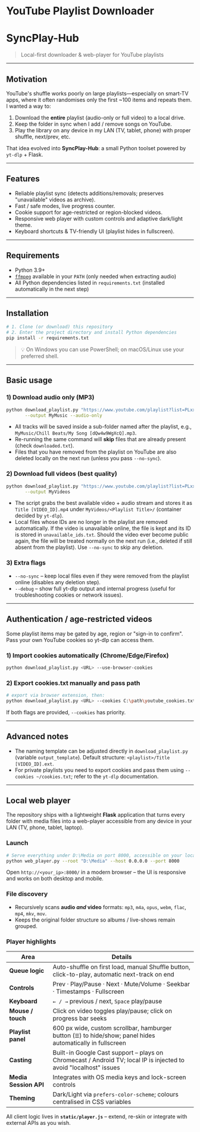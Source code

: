 # YouTube Playlist Downloader

# SyncPlay-Hub

> Local-first downloader & web-player for YouTube playlists

---

## Motivation

YouTube's shuffle works poorly on large playlists—especially on smart-TV apps, where it often randomises only the first ~100 items and repeats them.  
I wanted a way to:

1. Download the **entire** playlist (audio-only or full video) to a local drive.  
2. Keep the folder in sync when I add / remove songs on YouTube.  
3. Play the library on any device in my LAN (TV, tablet, phone) with proper shuffle, next/prev, etc.

That idea evolved into **SyncPlay-Hub**: a small Python toolset powered by `yt-dlp` + Flask.

---

## Features

* Reliable playlist sync (detects additions/removals; preserves "unavailable" videos as archive).  
* Fast / safe modes, live progress counter.  
* Cookie support for age-restricted or region-blocked videos.  
* Responsive web player with custom controls and adaptive dark/light theme.  
* Keyboard shortcuts & TV-friendly UI (playlist hides in fullscreen).

---

## Requirements

* Python 3.9+
* [`ffmpeg`](https://ffmpeg.org/) available in your `PATH` (only needed when extracting audio)
* All Python dependencies listed in `requirements.txt` (installed automatically in the next step)

---

## Installation

```bash
# 1. Clone (or download) this repository
# 2. Enter the project directory and install Python dependencies
pip install -r requirements.txt
```

> 💡 On Windows you can use PowerShell; on macOS/Linux use your preferred shell.

---

## Basic usage

### 1) Download audio only (MP3)
```bash
python download_playlist.py "https://www.youtube.com/playlist?list=PLxxxxxxxxxxxxxxxx" \
       --output MyMusic --audio-only
```
* All tracks will be saved inside a sub-folder named after the playlist, e.g., `MyMusic/Chill Beats/My Song [dQw4w9WgXcQ].mp3`.
* Re-running the same command will **skip** files that are already present (check `downloaded.txt`).
* Files that you have removed from the playlist on YouTube are also deleted locally on the next run (unless you pass `--no-sync`).

### 2) Download full videos (best quality)
```bash
python download_playlist.py "https://www.youtube.com/playlist?list=PLxxxxxxxxxxxxxxxx" \
       --output MyVideos
```
* The script grabs the best available video + audio stream and stores it as `Title [VIDEO_ID].mp4` under `MyVideos/<Playlist Title>/` (container decided by `yt-dlp`).
* Local files whose IDs are no longer in the playlist are removed automatically. If the video is unavailable online, the file is kept and its ID is stored in `unavailable_ids.txt`. Should the video ever become public again, the file will be treated normally on the next run (i.e., deleted if still absent from the playlist). Use `--no-sync` to skip any deletion.

### 3) Extra flags

* `--no-sync` – keep local files even if they were removed from the playlist online (disables any deletion step).
* `--debug` – show full yt-dlp output and internal progress (useful for troubleshooting cookies or network issues).

---

## Authentication / age-restricted videos

Some playlist items may be gated by age, region or "sign-in to confirm". Pass your own YouTube cookies so yt-dlp can access them.

### 1) Import cookies automatically (Chrome/Edge/Firefox)

```bash
python download_playlist.py <URL> --use-browser-cookies
```

### 2) Export cookies.txt manually and pass path

```bash
# export via browser extension, then:
python download_playlist.py <URL> --cookies C:\path\youtube_cookies.txt
```

If both flags are provided, `--cookies` has priority.

---

## Advanced notes

* The naming template can be adjusted directly in `download_playlist.py` (variable `output_template`). Default structure: `<playlist>/Title [VIDEO_ID].ext`.
* For private playlists you need to export cookies and pass them using `--cookies ~/cookies.txt`; refer to the `yt-dlp` documentation.

---

## Local web player

The repository ships with a lightweight **Flask** application that turns every folder with media files into a web-player accessible from any device in your LAN (TV, phone, tablet, laptop).

### Launch

```bash
# Serve everything under D:\Media on port 8000, accessible on your local network
python web_player.py --root "D:\Media" --host 0.0.0.0 --port 8000
```

Open `http://<your_ip>:8000/` in a modern browser – the UI is responsive and works on both desktop and mobile.

### File discovery

* Recursively scans **audio _and_ video** formats: `mp3`, `m4a`, `opus`, `webm`, `flac`, `mp4`, `mkv`, `mov`.
* Keeps the original folder structure so albums / live-shows remain grouped.

### Player highlights

| Area | Details |
|------|---------|
| **Queue logic** | Auto-shuffle on first load, manual Shuffle button, click-to-play, automatic next-track on end |
| **Controls** | Prev · Play/Pause · Next · Mute/Volume · Seekbar · Timestamps · Fullscreen |
| **Keyboard** | `← / →` previous / next, `Space` play/pause |
| **Mouse / touch** | Click on video toggles play/pause; click on progress bar seeks |
| **Playlist panel** | 600 px wide, custom scrollbar, hamburger button (`☰`) to hide/show; panel hides automatically in fullscreen |
| **Casting** | Built-in Google Cast support – plays on Chromecast / Android TV; local IP is injected to avoid "localhost" issues |
| **Media Session API** | Integrates with OS media keys and lock-screen controls |
| **Theming** | Dark/Light via `prefers-color-scheme`; colours centralised in CSS variables |

All client logic lives in **`static/player.js`** – extend, re-skin or integrate with external APIs as you wish.